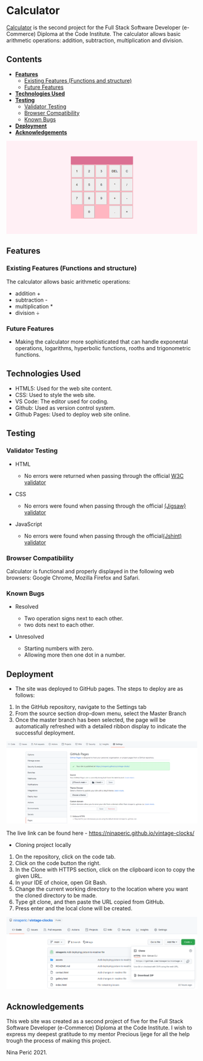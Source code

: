 # Calculator

<a href="https://ninaperic.github.io/calculator/" alt="calculator" target="_blank">Calculator</a> is the second project for the Full Stack Software Developer (e-Commerce) Diploma at the Code Institute. The calculator allows basic arithmetic operations: addition, subtraction, multiplication and division.


## Contents

* [**Features**](#features)
  * [Existing Features (Functions and structure)](#existing-features-functions-and-structure)
  * [Future Features](#future-features)
* [**Technologies Used**](#technologies-used)
* [**Testing**](#testing)
    * [Validator Testing](#validator-testing)
    * [Browser Compatibility](#browser-compatibility)
    * [Known Bugs](#known-bugs)
* [**Deployment**](#deployment)
* [**Acknowledgements**](#acknowledgements)

![Screenshot of the website](assets/readme_images/calculator.png)

## Features

### Existing Features (Functions and structure)

The calculator allows basic arithmetic operations:

 - addition +
 - subtraction -
 - multiplication *
 - division ÷
 
### Future Features

- Making the calculator more sophisticated that can handle exponental operations, logarithms, hyperbolic functions, rooths and trigonometric functions.

## Technologies Used

- HTML5: Used for the web site content.
- CSS: Used to style the web site.
- VS Code: The editor used for coding.
- Github: Used as version control system.
- Github Pages: Used to deploy web site online.

## Testing 

### Validator Testing 

- HTML
  - No errors were returned when passing through the official [W3C validator](https://validator.w3.org/nu/?doc=https%3A%2F%2Fninaperic.github.io%2Fcalculator%2F)
  
- CSS
  - No errors were found when passing through the official [(Jigsaw) validator](https://jigsaw.w3.org/css-validator/validator?uri=https%3A%2F%2Fninaperic.github.io%2Fcalculator%2F&profile=css3svg&usermedium=all&warning=1&vextwarning=&lang=en)

- JavaScript 
  - No errors were found when passing through the official[(Jshint) validator](assets/readme_images/Screenshot_1.png) 

### Browser Compatibility

Calculator is functional and properly displayed in the following web browsers: Google Chrome, Mozilla Firefox and Safari. 

### Known Bugs

- Resolved 
  - Two operation signs next to each other.
  - two dots next to each other.

- Unresolved
  - Starting numbers with zero.
  - Allowing more then one dot in a number.


## Deployment

- The site was deployed to GitHub pages. The steps to deploy are as follows: 

1. In the GitHub repository, navigate to the Settings tab 
2. From the source section drop-down menu, select the Master Branch
3. Once the master branch has been selected, the page will be automatically refreshed with a detailed ribbon display to indicate the successful deployment. 

![Deploying Steps](assets/readme_images/deploying2.png)

The live link can be found here - https://ninaperic.github.io/vintage-clocks/

- Cloning project locally 

1. On the repository, click on the code tab.
2. Click on the code button the right.
3. In the Clone with HTTPS section, click on the clipboard icon to copy the given URL.
4. In your IDE of choice, open Git Bash.
5. Change the current working directory to the location where you want the cloned directory to be made.
6. Type git clone, and then paste the URL copied from GitHub.
7. Press enter and the local clone will be created.

![Cloning Steps](assets/readme_images/cloning.png)


## Acknowledgements

This web site was created as a second project of five for the Full Stack Software Developer (e-Commerce) Diploma at the Code Institute. I wish to express my deepest gratitude to my mentor Precious Ijege for all the help trough the process of making this project.

Nina Perić 2021.




